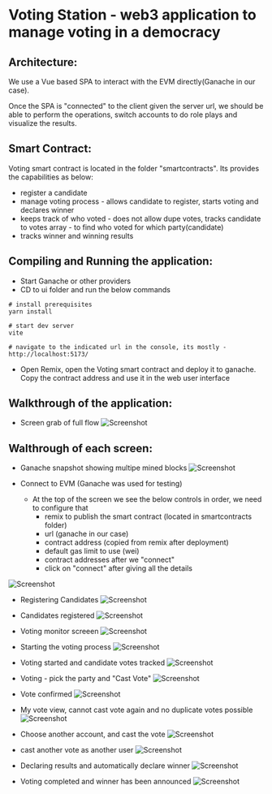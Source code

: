 # Voting Station - web3 application to manage voting in a democracy


## Architecture:

We use a Vue based SPA to interact with the EVM directly(Ganache in our case).

Once the SPA is "connected" to the client given the server url, we should be able to perform the operations, switch accounts to do role plays and visualize the results.

## Smart Contract:

Voting smart contract is located in the folder "smartcontracts". Its provides the capabilities as below:

* register a candidate
* manage voting process - allows candidate to register, starts voting and declares winner
* keeps track of who voted - does not allow dupe votes, tracks candidate to votes array - to find who voted for which party(candidate)
* tracks winner and winning results

## Compiling and Running the application:

* Start Ganache or other providers
* CD to ui folder and run the below commands

```shell
# install prerequisites
yarn install

# start dev server
vite

# navigate to the indicated url in the console, its mostly - http://localhost:5173/
```

* Open Remix, open the Voting smart contract and deploy it to ganache. Copy the contract address and use it in the web user interface


## Walkthrough of the application:

* Screen grab of full flow
![Screenshot](./snapshots/quickview.gif)


## Walthrough of each screen:


* Ganache snapshot showing multipe mined blocks
![Screenshot](./snapshots/1.png)

* Connect to EVM (Ganache was used for testing)
	- At the top of the screen we see the below controls in order, we need to configure that
		- remix to publish the smart contract (located in smartcontracts folder)
		- url (ganache in our case)
		- contract address (copied from remix after deployment)
		- default gas limit to use (wei)
		- contract addresses after we "connect"
		- click on "connect" after giving all the details

![Screenshot](./snapshots/2.png)


* Registering Candidates
![Screenshot](./snapshots/3.png)

* Candidates registered
![Screenshot](./snapshots/4.png)

* Voting monitor screeen
![Screenshot](./snapshots/5.png)

* Starting the voting process
![Screenshot](./snapshots/6.png)

* Voting started and candidate votes tracked
![Screenshot](./snapshots/7.png)

* Voting - pick the party and "Cast Vote"
![Screenshot](./snapshots/8.png)

* Vote confirmed
![Screenshot](./snapshots/9.png)

* My vote view, cannot cast vote again and no duplicate votes possible
![Screenshot](./snapshots/10.png)

* Choose another account, and cast the vote
![Screenshot](./snapshots/11.png)

* cast another vote as another user
![Screenshot](./snapshots/12.png)

* Declaring results and automatically declare winner
![Screenshot](./snapshots/13.png)

* Voting completed and winner has been announced
![Screenshot](./snapshots/14.png)
